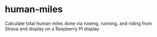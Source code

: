 # human-miles
Calculate total human miles done via rowing, running, and riding from Strava and display on a Raspberry PI display.
